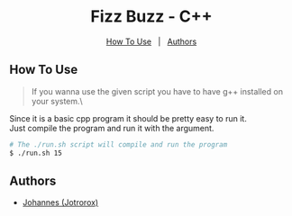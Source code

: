 <h1 align="center">Fizz Buzz - C++</h1>

<p align="center">
    <a href="#how-to-use">How To Use</a> &#xa0; | &#xa0; 
    <a href="#authors">Authors</a>
</p>

## How To Use

> If you wanna use the given script you have to have g++ installed on your system.\

Since it is a basic cpp program it should be pretty easy to run it.\
Just compile the program and run it with the argument.

```bash
# The ./run.sh script will compile and run the program 
$ ./run.sh 15
```

## Authors

- [Johannes (Jotrorox)](https://jotrorox.com)